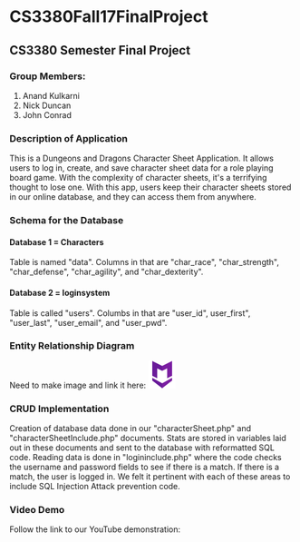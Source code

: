 # CS3380Fall17FinalProject
## CS3380 Semester Final Project

### Group Members:
1. Anand Kulkarni
2. Nick Duncan
3. John Conrad

### Description of Application
This is a Dungeons and Dragons Character Sheet Application. It allows users to log in, create, and save character sheet data for a role playing board game. With the complexity of character sheets, it's a terrifying thought to lose one. With this app, users keep their character sheets stored in our online database, and they can access them from anywhere.

### Schema for the Database
#### Database 1 = Characters
Table is named "data". Columns in that are "char_race", "char_strength", "char_defense", "char_agility", and "char_dexterity".
#### Database 2 = loginsystem
Table is called "users". Columbs in that are "user_id", user_first", "user_last", "user_email", and "user_pwd".

### Entity Relationship Diagram
Need to make image and link it here:
![alt text](https://github.com/adam-p/markdown-here/raw/master/src/common/images/icon48.png "Logo Title Text 1")

### CRUD Implementation
Creation of database data done in our "characterSheet.php" and "characterSheetInclude.php" documents. Stats are stored in variables laid out in these documents and sent to the database with reformatted SQL code. Reading data is done in "logininclude.php" where the code checks the username and password fields to see if there is a match. If there is a match, the user is logged in. We felt it pertinent with each of these areas to include SQL Injection Attack prevention code.

### Video Demo
Follow the link to our YouTube demonstration:
